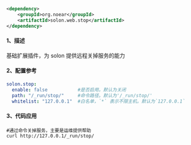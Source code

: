 ```xml
<dependency>
    <groupId>org.noear</groupId>
    <artifactId>solon.web.stop</artifactId>
</dependency>
```

#### 1、描述

基础扩展插件，为 solon 提供远程关掉服务的能力



#### 2、配置参考


```yml
solon.stop:
  enable: false           #是否启用。默认为关闭
  path: "/_run/stop/"     #命令路径。默认为'/_run/stop/'
  whitelist: "127.0.0.1"  #白名单，`*` 表示不限主机。默认为`127.0.0.1`
```


#### 3、代码应用

```shell
#通过命令关掉服务，主要是运维提供帮助
curl http://127.0.0.1/_run/stop/
```
